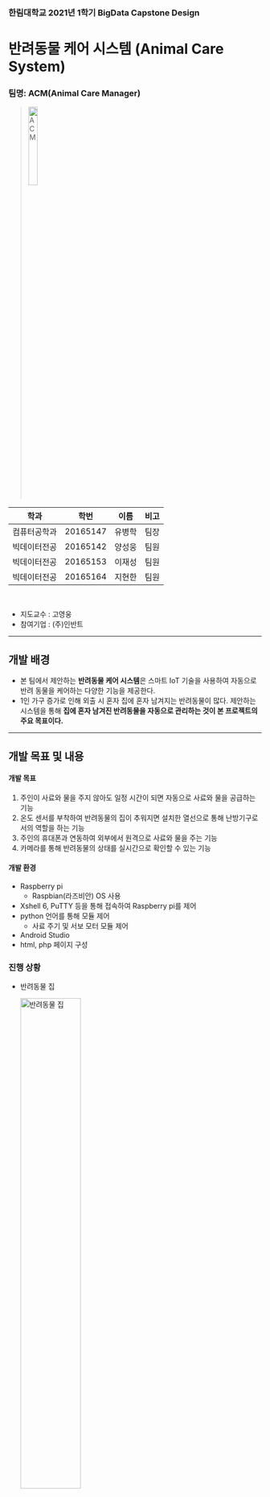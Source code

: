 ### 한림대학교 2021년 1학기 BigData Capstone Design
# 반려동물 케어 시스템 (Animal Care System)

### 팀명: ACM(Animal Care Manager)
> <img src="./image/symbol.jpg" alt="ACM"  width="20%" height="20%">

|학과|학번|이름|비고|
|----------|---------|----------|---------|
|컴퓨터공학과|20165147|유병학|팀장|
|빅데이터전공|20165142|양성웅|팀원|
|빅데이터전공|20165153|이재성|팀원|
|빅데이터전공|20165164|지현한|팀원|
<br>

- 지도교수 : 고영웅 
- 참여기업 : (주)인반트
----------------------
## 개발 배경
- 본 팀에서 제안하는 **반려동물 케어 시스템**은 스마트 IoT 기술을 사용하여 자동으로 반려 동물을 케어하는 다양한 기능을 제공한다. 
- 1인 가구 증가로 인해 외출 시 혼자 집에 혼자 남겨지는 반려동물이 많다. 제안하는 시스템을 통해 **집에 혼자 남겨진 반려동물을 자동으로 관리하는 것이 본 프로젝트의 주요 목표이다.**

----------------------
## 개발 목표 및 내용 
#### 개발 목표
1. 주인이 사료와 물을 주지 않아도 일정 시간이 되면 자동으로 사료와 물을 공급하는 기능
2. 온도 센서를 부착하여 반려동물의 집이 추워지면 설치한 열선으로 통해 난방기구로서의 역할을 하는 기능
3. 주인의 휴대폰과 연동하여 외부에서 원격으로 사료와 물을 주는 기능
4. 카메라를 통해 반려동물의 상태를 실시간으로 확인할 수 있는 기능

#### 개발 환경
- Raspberry pi
    - Raspbian(라즈비안) OS 사용
- Xshell 6, PuTTY 등을 통해 접속하여 Raspberry pi를 제어
- python 언어를 통해 모듈 제어
    - 사료 주기 및 서보 모터 모듈 제어
- Android Studio
- html, php 페이지 구성

### 진행 상황
- 반려동물 집 
    
    <img src="./image/Animal's home.jpg" alt="반려동물 집" width="50%" height="50%"> 

- 사료주기 테스트
    
    [사료주기_테스트1.mp4링크](https://github.com/jaeseonglee/BigData_Capstone_Design/blob/main/Vedio/사료주기_테스트1.mp4)

    <img src="./image/사료주기_테스트1.png" alt="사료주기_테스트1" width="50%" height="50%"> 

    [사료주기_테스트2.mp4링크](https://github.com/jaeseonglee/BigData_Capstone_Design/blob/main/Vedio/사료주기_테스트2.mp4)
    
    <img src="./image/사료주기_테스트2.png" alt="사료주기_테스트2" width="50%" height="50%"> 

- 테스트 중 사용된 코드 일부
    ```python
    import GPIO.RPi as GPIO # GPIO pin을 사용
    GPIO.setmode(GPIO.BOARD) # BOARD 기준의 pin을 사용
    GPIO.setup(12, GPIO.OUT) # 12번 pin을 출력으로 설정
    pwm = GPIO.PWM(12, 50)   # 50Hz
    ```
- 워터 펌프모듈을 통해 물 공급을 계획

    <img src="./image/워터펌프모듈.png" alt="워터펌프모듈" width="50%" height="50%" >
    
    [워터펌프.mp4링크](https://github.com/jaeseonglee/BigData_Capstone_Design/blob/main/Vedio/워터펌프.mp4)

- 카메라 모듈을 통해 현재 상황을 확인

    <img src="./image/카메라 모듈 웹페이지.png" alt="카메라 모듈" width="50%" height="50%">

- 온도 센서를 통해 온도 측정 및 온도에 따라 온열 매트 작동

    <img src="./image/Temperature sensor.jpg" alt="온도 센서" width="50%" height="50%">

    <img src="./image/온열 매트.jpg" alt="온열매트" width="50%" height="50%">

## 전체 케어 시스템 구성
- 시스템의 구조도와 라즈베리파이 회로도

    <img src="./image/전체 구조도.png" alt="구조도" width="50%" height="50%"> <img src="./image/전체 회로도.png" alt="회로도" width="50%" height="50%">

- 케어 시스템과 애플리케이션    

    <img src="./image/시스템과 애플리케이션.png" alt="케어 시스템과 애플리케이션" width="50%" height="50%">

- 전체적인 구조

    <img src="./image/케어 시스템.png" alt="케어 시스템과 애플리케이션" width="70%" height="70%">


    [시연동영상.mp4링크](https://github.com/jaeseonglee/BigData_Capstone_Design/blob/main/Vedio/21년 1학기 캡스톤-시연동영상-ACM.mp4)

----------------------
## 기대효과
- 1인 가구 증가로 많은 반려동물이 혼자 있게 되는 경우가 많은데, 이때 자동으로 식사와 물을 제공함으로써 반려동물의 올바른 식습관으로 건강을 챙길 수 있다.
- 카메라를 설치하여 반려인이 실시간으로 스마트폰으로 반려동물의 상태를 확인하고 케어할 수 있는 서비스를 제공한다.
-  출장이나 여행같은 장기간 부재시 펫 시터나 반려동물 호텔 등에 맡기지 않아도 제공되는 서비스로 케어가 가능하므로 비용적인 부담을 줄여줄 것이다.
-  확장성이 좋은 Raspberry Pi를 사용하여 개발하기 때문에 추후 피드백을 통해 기능을 추가한다.

----------------------
#### 기타 사항
- 매주 월요일 14시에 비대면/대면 회의를 통해 의견을 모으며 프로젝트 진행.
- 추가적인 회의가 필요하거나 문서 작성 등의 일정은 다른 요일이나 비대면으로 일정 진행.

|날짜|장소|내용|
|----|------|----|
|03.15|비대면|주제에 대한 첫 회의 및 일정 조정 등|
|03.16|비대면|계획서 작성 등|
|03.22|공학관 멘토링실 2|초기 기획 및 Raspbeery Pi 등 주문 |
|03.29|공학관 멘토링실 4|Raspbeery Pi 도착, 견적서 및 증빙서 등을 제출|
|03.31|공학관 멘토링실 1| 견적서 정정 및 회의 |
|04.05|공학관 멘토링실 4| Raspberry Pi 모듈 다루기 및 회의 |
|04.08|공학관 멘토링실 4, 강의실 1102| 추가 회의 및 서보 모터 다루기 등|
|04.12|공학관 멘토링실 1| 중간 보고서 작성 및 추가 회의|
|04.14|비대면|중간 보고서 작성 및 추가 회의|
|04.26|공학관 A1409| 사료, 물 공급 마무리 단계 및 회의|
|04.28|공학관 A1409| 지도교수님과 면담, 카메라(스트리밍),열선 등을 확인|
|04.30|비대면|추가 회의|
|05.03|공학관 A1409| 어플리케이션 제작 시작 및 라즈베리파이 추가 사용 등 프로젝트 진행 및 회의|
|05.05|공학관 A1409| motion 프로그램을 통한 카메라 모듈 동작 확인 및 추가 회의|
|05.10|공학관 A1409| 서보 모터(사료 공급) 재조정, 워터펌프 재조정 등 보수 작업 및 추가 회의|
|05.11|공학관 A1409| 캡스톤 디자인 멘토링 - 가온미디어 조진표 멘토링님과 줌을 통한 임베디드 시스템 멘토링 및 추가 회의|
|05.17|공학관 A1409| 하드웨어 제작, 보수 작업, 회의 |
|05.21|공학관 A1409| 하드웨어 제작, 웹 페이지와 카메라 모듈 문제 발생, 추가  회의|
|05.24|공학관 A1409| 하드웨어 마무리 단계(라즈베리 파이 및 모듈 부착), main 코드 작성|
|05.27|-| 지도 교수님과 짧은 면담(피드백 또는 질문)|
|05.30|공학관 A1409| 하드웨어 마무리 단계, 무게 센서 사용에 대해 회의|
|05.31|공학관 A1409| 하드웨어 마무리 단계, 무게 센서 미사용 -> 카메라 모듈로 대체|
|06.01 ~ 06.10|공학관 A1409 및 비대면| 케어 시스템 완성 및 캡스톤 제출 서류 작성 등|


---------------------------
#### 참고 문서

서보모터:
    
https://m.blog.naver.com/chandong83/221850060160

온도 센서:

https://qastack.kr/raspberrypi/3606/ds18b20-temperature-sensor-not-listed

https://blog.naver.com/zmfla6752/222023915079

고정 IP:   

https://ansan-survivor.tistory.com/44

라즈베리파이 위키:

https://wikidocs.net/3172

5V 릴레이모듈과 워터펌프:

https://www.youtube.com/watch?v=bEPHRffREe4

MOTION:

https://m.blog.naver.com/icbanq/221761437794
    
https://developmentdiary.tistory.com/486
    
https://www.youtube.com/watch?v=NlgQcGXoCG4

파이썬 병렬처리:

https://docs.python.org/ko/3/library/multiprocessing.html
